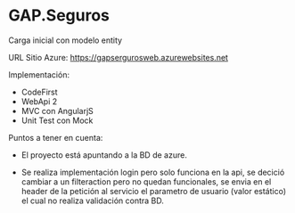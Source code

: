 # GAP.Seguros
Carga inicial con modelo entity


URL Sitio Azure: https://gapsergurosweb.azurewebsites.net


Implementación:

* CodeFirst
* WebApi 2
* MVC con AngularjS
* Unit Test con Mock

Puntos a tener en cuenta:
- El proyecto está apuntando a la BD de azure.

- Se realiza implementación login pero solo funciona en la api, se decició cambiar a un filteraction pero no quedan funcionales, se envia en el header de la petición al servicio el parametro de usuario (valor estático) el cual no realiza validación contra BD. 



